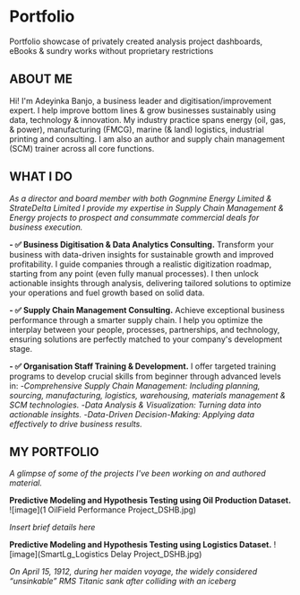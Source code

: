 # Portfolio
Portfolio showcase of privately created analysis project dashboards, eBooks & sundry works without proprietary restrictions 

## ABOUT ME
Hi! I'm Adeyinka Banjo, a business leader and digitisation/improvement expert. I help improve bottom lines & grow businesses sustainably using data, technology & innovation. 
My industry practice spans energy (oil, gas, & power), manufacturing (FMCG), marine (& land) logistics, industrial printing and consulting. I am also an author and supply chain management (SCM) trainer across all core functions. 

## WHAT I DO
*As a director and board member with both Gognmine Energy Limited & StrateDelta Limited I provide my expertise in Supply Chain Management & Energy projects to prospect and consummate commercial deals for business execution.*

**- ✅ Business Digitisation & Data Analytics Consulting.**
Transform your business with data-driven insights for sustainable growth and improved profitability. I guide companies through a realistic digitization roadmap, starting from any point (even fully manual processes). I then unlock actionable insights through analysis, delivering tailored solutions to optimize your operations and fuel growth based on solid data.

**- ✅ Supply Chain Management Consulting.**
Achieve exceptional business performance through a smarter supply chain. I help you optimize the interplay between your people, processes, partnerships, and technology, ensuring solutions are perfectly matched to your company's development stage.

**- ✅ Organisation Staff Training & Development.**
I offer targeted training programs to develop crucial skills from beginner through advanced levels in:
-*Comprehensive Supply Chain Management: Including planning, sourcing, manufacturing, logistics, warehousing, materials management & SCM technologies.*
-*Data Analysis & Visualization: Turning data into actionable insights.*
-*Data-Driven Decision-Making: Applying data effectively to drive business results.*

## MY PORTFOLIO

*A glimpse of some of the projects I've been working on and authored material.*

**Predictive Modeling and Hypothesis Testing using Oil Production Dataset.**
![image](1 OilField Performance Project_DSHB.jpg)

*Insert brief details here*


**Predictive Modeling and Hypothesis Testing using Logistics Dataset.**
![image](SmartLg_Logistics Delay Project_DSHB.jpg)

*On April 15, 1912, during her maiden voyage, the widely considered
“unsinkable” RMS Titanic sank after colliding with an iceberg*
